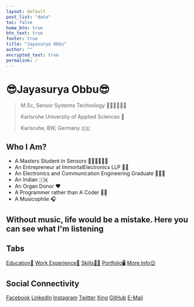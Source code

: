 ```yaml
---
layout: default
post_list: "date"
toc: false
home_btn: true
btn_text: true
footer: true
title: "Jayasurya Obbu"
author: ""
encrypted_text: true
permalink: /
---
```


# **😎Jayasurya Obbu😎**

> M.Sc, Sensor Systems Technology 👨🏻‍🎓👨🏻‍🎓
>
> Karlsruhe University of Applied Sciences 🏫
>
> Karlsruhe, BW, Germany 🇩🇪

##  Who I Am?
* A Masters Student in Sensors 👨🏻‍🎓👨🏻‍🎓
* An Entrepreneur at ImmortalElectronics LLP 👨‍💼
* An Electronics and Communication Engineering Graduate 👨🏻‍🎓
* An Indian 🇮🇳
* An Organ Donor ❤️
* A Programmer rather than A Coder 👨‍💻
* A Musicophile 🎧

## Without music, life would be a mistake. Here you can see what I'm listening
<p id="tracklist" ></p>

<script>
            var url = 'https://ws.audioscrobbler.com/2.0?method=user.getRecentTracks&user=jayasuryaobbu&limit=6&api_key=33cdaddff9d11f6c16bc9c015757bec9&format=json';
            var getJSON = function (url, callback) {
              var xhr = new XMLHttpRequest();
              xhr.open('GET', url, true);
              xhr.responseType = 'json';
              xhr.onload = function () {
                var status = xhr.status;
                if (status === 200) {
                  callback(null, xhr.response);
                } else {
                  callback(status, xhr.response);
                }
              };
              xhr.send();
            };
            
            function timeAgo(time) {
              var units = [{
                  name: "second",
                  limit: 60,
                  in_seconds: 1
                },
                {
                  name: "minute",
                  limit: 3600,
                  in_seconds: 60
                },
                {
                  name: "hour",
                  limit: 86400,
                  in_seconds: 3600
                },
                {
                  name: "day",
                  limit: 604800,
                  in_seconds: 86400
                },
                {
                  name: "week",
                  limit: 2629743,
                  in_seconds: 604800
                },
                {
                  name: "month",
                  limit: 31556926,
                  in_seconds: 2629743
                },
                {
                  name: "year",
                  limit: null,
                  in_seconds: 31556926
                }
              ];
            
              var diff = (new Date() - new Date(time * 1000)) / 1000;
              if (diff < 5) return "now";
            
              var i = 0,
                unit;
              while (unit = units[i++]) {
                if (diff < unit.limit || !unit.limit) {
                  var diff = Math.floor(diff / unit.in_seconds);
                  return diff + " " + unit.name + (diff > 1 ? "s" : "") + ' ago';
                }
              };
            }
            
            getJSON(url,
              function (err, data) {
                if (err !== null) {
                  console.log('Something went wrong: ' + data.message);
                } else {
                  var nowplaying = '';
                  var info = data.recenttracks.track[0];
                  var recent = data.recenttracks.track[1];
                  var track = info.name;
                  var artist = info.artist["#text"];
                  var album = info.album["#text"];
                  var cover = info.image[3]["#text"];
                  var url = info.url;
                  var listening = info["@attr"];
                  var headphones = '<span>Listening to 🎧</span> ';
                  nowplaying += headphones + '<em><strong>' + track + '</strong> by <strong>' + artist + '</strong></em>';
            
                  if (listening)
                    nowplaying += ' <small>right now</small></li>';
                  else
                    nowplaying += ' <small>' + timeAgo(info.date['uts']) + '</small></li>';
            
                  nowplaying += '<span>/n</span>' + headphones + '<em><strong>' + recent.name + '</strong> by <strong>' + recent.artist['#text'] + '</strong></em>';
                  nowplaying += ' <small>' + timeAgo(recent.date['uts']) + '</small></li>';
            
                  document.getElementById('tracklist').innerHTML = nowplaying;
        }
    });
  </script>

## Tabs

[Education📖](education.md) [Work Experience💼](work-experience.md) [Skills🤹🏼](skills.md) [Portfolio🖥️](portfolio.md) [More Info😉](additional_info.md)

## Social Connectivity

[Facebook](https://www.facebook.com/jayasurya.obbu/) [LinkedIn](https://www.linkedin.com/in/jayasurya-obbu/) [Instagram](https://www.instagram.com/mr__circuit/) [Twitter](https://twitter.com/JayasuryaObbu) [Xing](https://www.xing.com/profile/Jayasurya_Obbu/) [GitHub](https://github.com/mr-circuit) [E-Mail]( mailto:hello@jayasurya.me)